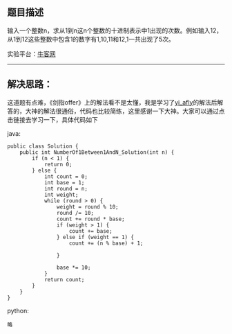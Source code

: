 **题目描述**
--------

输入一个整数n，求从1到n这n个整数的十进制表示中1出现的次数。例如输入12，从1到12这些整数中包含1的数字有1,10,11和12,1一共出现了5次。

实验平台：[牛客网](https://www.nowcoder.com/ta/coding-interviews?page=1)

----------


**解决思路：**
---------
这道题有点难，《剑指offer》上的解法看不是太懂，我是学习了[yi_afly](https://blog.csdn.net/yi_afly/article/details/52012593)的解法后解答的，大神的解法很通俗，代码也比较简练，这里感谢一下大神。大家可以通过点击链接去学习一下，具体代码如下



java:
```
public class Solution {
    public int NumberOf1Between1AndN_Solution(int n) {
        if (n < 1) {
			return 0;
		} else {
			int count = 0;
			int base = 1;
			int round = n;
			int weight;
			while (round > 0) {
				weight = round % 10;
				round /= 10;
				count += round * base;
				if (weight > 1) {
					count += base;
				} else if (weight == 1) {
					count += (n % base) + 1;

				}
				
				base *= 10;
			}
			return count;
		}
    }
}
```


python:
```
略
```
